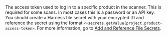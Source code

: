 The access token used to log in to a specific product in the scanner. This is required for some scans. In most cases this is a password or an API key. You should create a Harness file secret with your encrypted ID and reference the secret using the format `<+secrets.getValue(project.product-access-token>`. For more information, go to  [Add and Reference File Secrets](/docs/platform/security/add-file-secrets). 

